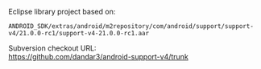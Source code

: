 Eclipse library project based on:

`ANDROID_SDK/extras/android/m2repository/com/android/support/support-v4/21.0.0-rc1/support-v4-21.0.0-rc1.aar`

Subversion checkout URL:<br/>
    https://github.com/dandar3/android-support-v4/trunk
